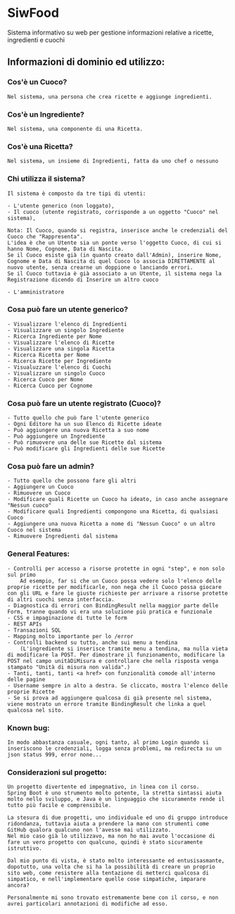 # SiwFood
 Sistema informativo su web per gestione informazioni relative a ricette, ingredienti e cuochi

## Informazioni di dominio ed utilizzo:

### Cos'è un Cuoco?

    Nel sistema, una persona che crea ricette e aggiunge ingredienti.

### Cos'è un Ingrediente?

    Nel sistema, una componente di una Ricetta.

### Cos'è una Ricetta?

    Nel sistema, un insieme di Ingredienti, fatta da uno chef o nessuno
    
### Chi utilizza il sistema?

    Il sistema è composto da tre tipi di utenti:  

    - L'utente generico (non loggato),  
    - Il cuoco (utente registrato, corrisponde a un oggetto "Cuoco" nel sistema),  

    Nota: Il Cuoco, quando si registra, inserisce anche le credenziali del Cuoco che "Rappresenta".  
    L'idea è che un Utente sia un ponte verso l'oggetto Cuoco, di cui si hanno Nome, Cognome, Data di Nascita.  
    Se il Cuoco esiste già (in quanto creato dall'Admin), inserire Nome, Cognome e Data di Nascita di quel Cuoco lo associa DIRETTAMENTE al nuovo utente, senza crearne un doppione o lanciando errori.  
    Se il Cuoco tuttavia è già associato a un Utente, il sistema nega la Registrazione dicendo di Inserire un altro cuoco  

    - L'amministratore  

### Cosa può fare un utente generico?

    - Visualizzare l'elenco di Ingredienti  
    - Visualizzare un singolo Ingrediente  
    - Ricerca Ingrediente per Nome  
    - Visualizzare l'elenco di Ricette  
    - Visualizzare una singola Ricetta  
    - Ricerca Ricetta per Nome  
    - Ricerca Ricette per Ingrediente  
    - Visualuzzare l'elenco di Cuochi  
    - Visualizzare un singolo Cuoco  
    - Ricerca Cuoco per Nome  
    - Ricerca Cuoco per Cognome  


### Cosa può fare un utente registrato (Cuoco)?

    - Tutto quello che può fare l'utente generico  
    - Ogni Editore ha un suo Elenco di Ricette ideate  
    - Può aggiungere una nuova Ricetta a suo nome  
    - Può aggiungere un Ingrediente
    - Può rimuovere una delle sue Ricette dal sistema  
    - Può modificare gli Ingredienti delle sue Ricette

### Cosa può fare un admin?

    - Tutto quello che possono fare gli altri
    - Aggiungere un Cuoco
    - Rimuovere un Cuoco
    - Modificare quali Ricette un Cuoco ha ideato, in caso anche assegnare "Nessun cuoco"
    - Modificare quali Ingredienti compongono una Ricetta, di qualsiasi Cuoco
    - Aggiungere una nuova Ricetta a nome di "Nessun Cuoco" o un altro Cuoco nel sistema
    - Rimuovere Ingredienti dal sistema

### General Features:

    - Controlli per accesso a risorse protette in ogni "step", e non solo sul primo
        Ad esempio, far si che un Cuoco possa vedere solo l'elenco delle proprie ricette per modificarle, non nega che il Cuoco possa giocare con gli URL e fare le giuste richieste per arrivare a risorse protette di altri cuochi senza interfaccia.
    - Diagnostica di errori con BindingResult nella maggior parte delle Form, tranne quando vi era una soluzione più pratica e funzionale
    - CSS e impaginazione di tutte le form
    - REST APIs
    - Transazioni SQL
    - Mapping molto importante per lo /error
    - Controlli backend su tutto, anche sui menu a tendina
        (L'ingrediente si inserisce tramite menu a tendina, ma nulla vieta di modificare la POST. Per dimostrare il funzionamento, modificare la POST nel campo unitàDiMisura e controllare che nella risposta venga stampato "Unità di misura non valida".)
    - Tanti, tanti, tanti <a href> con funzionalità comode all'interno delle pagine
    - Username sempre in alto a destra. Se cliccato, mostra l'elenco delle proprie Ricette
    - Se si prova ad aggiungere qualcosa di già presente nel sistema, viene mostrato un errore tramite BindingResult che linka a quel qualcosa nel sito.

### Known bug:

    In modo abbastanza casuale, ogni tanto, al primo Login quando si inseriscono le credenziali, logga senza problemi, ma redirecta su un json status 999, error none...

### Considerazioni sul progetto:

    Un progetto divertente ed impegnativo, in linea con il corso.
    Spring Boot è uno strumento molto potente, la stretta sintassi aiuta molto nello sviluppo, e Java è un linguaggio che sicuramente rende il tutto più facile e comprensibile.

    La stesura di due progetti, uno individuale ed uno di gruppo introduce ridondanza, tuttavia aiuta a prendere la mano con strumenti come GitHub qualora qualcuno non l'avesse mai utilizzato. 
    Nel mio caso già lo utilizzavo, ma non ho mai avuto l'occasione di fare un vero progetto con qualcuno, quindi è stato sicuramente istruttivo.

    Dal mio punto di vista, è stato molto interessante ed entusisasmante, dopotutto, una volta che si ha la possibilità di creare un proprio sito web, come resistere alla tentazione di metterci qualcosa di simpatico, e nell'implementare quelle cose simpatiche, imparare ancora?

    Personalmente mi sono trovato estremamente bene con il corso, e non avrei particolari annotazioni di modifiche ad esso.

    
